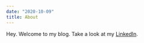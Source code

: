 ```yaml
---
date: "2020-10-09"
title: About
---
```


Hey. Welcome to my blog. Take a look at my [LinkedIn](https://www.linkedin.com/in/joonhoim/). 



